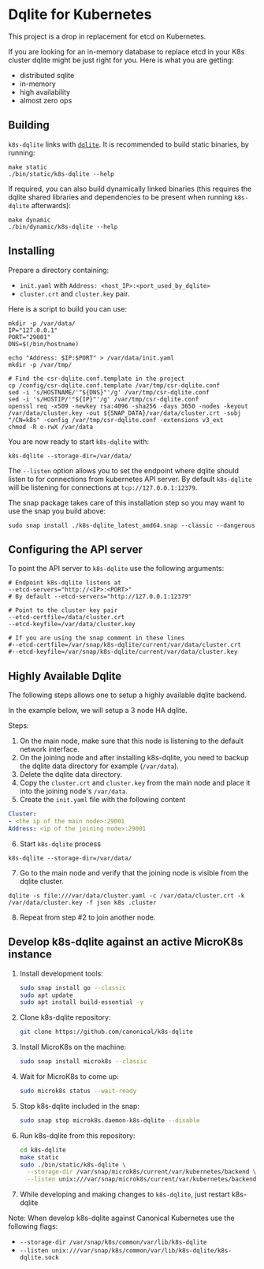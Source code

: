 # Dqlite for Kubernetes

This project is a drop in replacement for etcd on Kubernetes.

If you are looking for an in-memory database to replace etcd in your
K8s cluster dqlite might be just right for you. Here is what you are getting:

 - distributed sqlite
 - in-memory
 - high availability
 - almost zero ops

## Building

`k8s-dqlite` links with [`dqlite`](https://github.com/canonical/dqlite). It is recommended to build static binaries, by running:

```
make static
./bin/static/k8s-dqlite --help
```

If required, you can also build dynamically linked binaries (this requires the dqlite shared libraries and dependencies to be present when running `k8s-dqlite` afterwards):

```
make dynamic
./bin/dynamic/k8s-dqlite --help
```

## Installing

Prepare a directory containing:

  - `init.yaml` with `Address: <host_IP>:<port_used_by_dqlite>`
  - `cluster.crt` and `cluster.key` pair.

Here is a script to build you can use:

```
mkdir -p /var/data/
IP="127.0.0.1"
PORT="29001"
DNS=$(/bin/hostname)

echo "Address: $IP:$PORT" > /var/data/init.yaml
mkdir -p /var/tmp/

# Find the csr-dqlite.conf.template in the project
cp /config/csr-dqlite.conf.template /var/tmp/csr-dqlite.conf
sed -i 's/HOSTNAME/'"${DNS}"'/g' /var/tmp/csr-dqlite.conf
sed -i 's/HOSTIP/'"${IP}"'/g' /var/tmp/csr-dqlite.conf
openssl req -x509 -newkey rsa:4096 -sha256 -days 3650 -nodes -keyout /var/data/cluster.key -out ${SNAP_DATA}/var/data/cluster.crt -subj "/CN=k8s" -config /var/tmp/csr-dqlite.conf -extensions v3_ext
chmod -R o-rwX /var/data
```

You are now ready to start `k8s-dqlite` with:

```
k8s-dqlite --storage-dir=/var/data/
```

The `--listen` option allows you to set the endpoint where dqlite should listen to for connections from kubernetes API server.
By default `k8s-dqlite` will be listening for connections at `tcp://127.0.0.1:12379`.

The snap package takes care of this installation step so you may want to use the snap you build above:

```
sudo snap install ./k8s-dqlite_latest_amd64.snap --classic --dangerous
```

## Configuring the API server

To point the API server to `k8s-dqlite` use the following arguments:

```
# Endpoint k8s-dqlite listens at
--etcd-servers="http://<IP>:<PORT>"
# By default --etcd-servers="http://127.0.0.1:12379"

# Point to the cluster key pair
--etcd-certfile=/data/cluster.crt
--etcd-keyfile=/var/data/cluster.key

# If you are using the snap comment in these lines
#--etcd-certfile=/var/snap/k8s-dqlite/current/var/data/cluster.crt
#--etcd-keyfile=/var/snap/k8s-dqlite/current/var/data/cluster.key
```

## Highly Available Dqlite

The following steps allows one to setup a highly available dqlite backend.

In the example below, we will setup a 3 node HA dqlite.

Steps:

1. On the main node, make sure that this node is listening to the default network interface.
2. On the joining node and after installing k8s-dqlite, you need to backup the dqlite data directory for example (`/var/data`).
3. Delete the dqlite data directory.
4. Copy the `cluster.crt` and `cluster.key` from the main node and place it into the joining node's `/var/data`.
5. Create the `init.yaml` file with the following content

  ```yaml
  Cluster:
  - <the ip of the main node>:29001
  Address: <ip of the joining node>:29001
  ```

6. Start `k8s-dqlite` process

  ```shell
  k8s-dqlite --storage-dir=/var/data/
  ```

7. Go to the main node and verify that the joining node is visible from the dqlite cluster.

  ```shell
  dqlite -s file:///var/data/cluster.yaml -c /var/data/cluster.crt -k /var/data/cluster.key -f json k8s .cluster
  ```

8. Repeat from step #2 to join another node.

## Develop k8s-dqlite against an active MicroK8s instance

1.  Install development tools:

    ```bash
    sudo snap install go --classic
    sudo apt update
    sudo apt install build-essential -y
    ```

2.  Clone k8s-dqlite repository:

    ```bash
    git clone https://github.com/canonical/k8s-dqlite
    ```

3.  Install MicroK8s on the machine:

    ```bash
    sudo snap install microk8s --classic
    ```

4.  Wait for MicroK8s to come up:

    ```bash
    sudo microk8s status --wait-ready
    ```

5.  Stop k8s-dqlite included in the snap:

    ```bash
    sudo snap stop microk8s.daemon-k8s-dqlite --disable
    ```

6.  Run k8s-dqlite from this repository:

    ```bash
    cd k8s-dqlite
    make static
    sudo ./bin/static/k8s-dqlite \
      --storage-dir /var/snap/microk8s/current/var/kubernetes/backend \
      --listen unix:///var/snap/microk8s/current/var/kubernetes/backend/kine.sock:12379
    ```

7. While developing and making changes to `k8s-dqlite`, just restart k8s-dqlite

Note: When develop k8s-dqlite against Canonical Kubernetes use the following flags:

- `--storage-dir /var/snap/k8s/common/var/lib/k8s-dqlite`
- `--listen unix:///var/snap/k8s/common/var/lib/k8s-dqlite/k8s-dqlite.sock`
